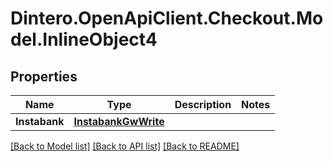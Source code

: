 # Dintero.OpenApiClient.Checkout.Model.InlineObject4

## Properties

Name | Type | Description | Notes
------------ | ------------- | ------------- | -------------
**Instabank** | [**InstabankGwWrite**](InstabankGwWrite.md) |  | 

[[Back to Model list]](../README.md#documentation-for-models) [[Back to API list]](../README.md#documentation-for-api-endpoints) [[Back to README]](../README.md)

